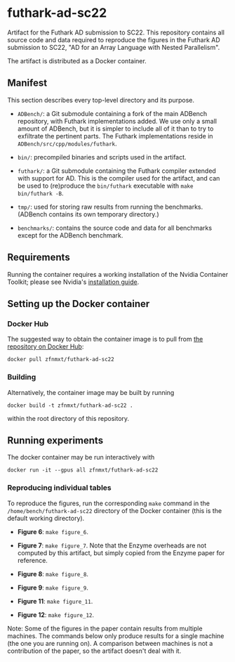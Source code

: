 # futhark-ad-sc22
Artifact for the Futhark AD submission to SC22. This repository
contains all source code and data required to reproduce the figures in
the Futhark AD submission to SC22, "AD for an Array Language with
Nested Parallelism".

The artifact is distributed as a Docker container.

## Manifest
This section describes every top-level directory and its purpose.

* `ADBench/`: a Git submodule containing a fork of the main ADBench
  repository, with Futhark implementations added.  We use only a small
  amount of ADBench, but it is simpler to include all of it than to
  try to exfiltrate the pertinent parts.  The Futhark implementations
  reside in `ADBench/src/cpp/modules/futhark`.

* `bin/`: precompiled binaries and scripts used in the artifact.

* `futhark/`: a Git submodule containing the Futhark compiler extended
  with support for AD.  This is the compiler used for the artifact,
  and can be used to (re)produce the `bin/futhark` executable with `make bin/futhark -B`.

* `tmp/`: used for storing raw results from running the benchmarks.
  (ADBench contains its own temporary directory.)
  
* `benchmarks/`: contains the source code and data for all benchmarks
  except for the ADBench benchmark.
  
## Requirements
Running the container requires a working installation of the Nvidia
Container Toolkit; please see Nvidia's [installation
guide](https://docs.nvidia.com/datacenter/cloud-native/container-toolkit/install-guide.html).


## Setting up the Docker container
### Docker Hub
The suggested way to obtain the container image is to pull from
[the repository on Docker Hub](https://hub.docker.com/r/zfnmxt/futhark-ad-sc22):

    docker pull zfnmxt/futhark-ad-sc22
    
### Building
Alternatively, the container image may be built by running

    docker build -t zfnmxt/futhark-ad-sc22 .
    
within the root directory of this repository.

## Running experiments
The docker container may be run interactively with

    docker run -it --gpus all zfnmxt/futhark-ad-sc22

### Reproducing individual tables
To reproduce the figures, run the corresponding `make` command in the
`/home/bench/futhark-ad-sc22` directory of the Docker container (this
is the default working directory).

* **Figure 6**: `make figure_6`.

* **Figure 7**: `make figure_7`.  Note that the Enzyme overheads are
  not computed by this artifact, but simply copied from the Enzyme
  paper for reference.
  
* **Figure 8**: `make figure_8`.

* **Figure 9**: `make figure_9`.

* **Figure 11**: `make figure_11`.

* **Figure 12**: `make figure_12`.

Note: Some of the figures in the paper contain results from multiple
machines.  The commands below only produce results for a single
machine (the one you are running on).  A comparison between machines
is not a contribution of the paper, so the artifact doesn't deal with
it.

